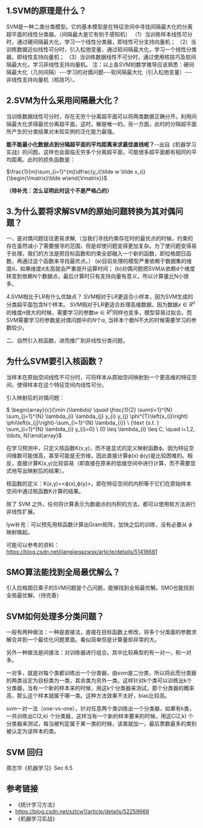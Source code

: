 ## 1.SVM的原理是什么？
SVM是一种二类分类模型。它的基本模型是在特征空间中寻找间隔最大化的分离超平面的线性分类器。（间隔最大是它有别于感知机）
（1）当训练样本线性可分时，通过硬间隔最大化，学习一个线性分类器，即线性可分支持向量机；
（2）当训练数据近似线性可分时，引入松弛变量，通过软间隔最大化，学习一个线性分类器，即线性支持向量机；
（3）当训练数据线性不可分时，通过使用核技巧及软间隔最大化，学习非线性支持向量机。
注：以上各SVM的数学推导应该熟悉：硬间隔最大化（几何间隔）---学习的对偶问题---软间隔最大化（引入松弛变量）---非线性支持向量机（核技巧）。

##  2.SVM为什么采用间隔最大化？

当训练数据线性可分时，存在无穷个分离超平面可以将两类数据正确分开。利用间隔最大化求得最优分离超平面，这时，解是唯一的。另一方面，此时的分隔超平面所产生的分类结果对未知实例的泛化能力最强。

**能不能最小化数据点到分隔超平面的平均距离来求最佳直线呢？**--出自《机器学习实战》的问题。这样也会面临无穷多个分离超平面，可能很多超平面都有相同的平均距离。此时的损失函数是：

$\frac{1}{m}\sum_{i=1}^{m}\dfrac{y_i(\tilde w \tilde x_i)}{\begin{Vmatrix}\tilde w\end{Vmatrix}}$

**（待补充：怎么证明此时这个不是严格凸的）**

##  3.为什么要将求解SVM的原始问题转换为其对偶问题？
一、是对偶问题往往更易求解,（当我们寻找约束存在时的最优点的时候，约束的存在虽然减小了需要搜寻的范围，但是却使问题变得更加复杂。为了使问题变得易于处理，我们的方法是把目标函数和约束全部融入一个新的函数，即拉格朗日函数，再通过这个函数来寻找最优点。）
(a)目前处理的模型严重依赖于数据集的维度d，如果维度d太高就会严重提升运算时间；
(b)对偶问题把SVM从依赖d个维度转变到依赖N个数据点，最后计算时只有支持向量有意义，所以计算量比N小很多。

4.SVM相比于LR有什么优缺点？
SVM相对于LR更适合小样本，因为SVM生成的分类超平面包含N个样本。
SVM相对于LR更适合处理高维数据，因为数据$x \in R^n$ 的维度$n$很大的时候，需要学习的参数$w \in R^n$同样也变多，模型容易过拟合。而SVM需要学习的参数是对偶问题中的$N$个$\alpha$, 当样本个数$N$不大的时候需要学习的参数较少。

二、自然引入核函数，进而推广到非线性分类问题。



## 为什么SVM要引入核函数？

当样本在原始空间线性不可分时，可将样本从原始空间映射到一个更高维的特征空间，使得样本在这个特征空间内线性可分。

引入映射后的对偶问题：

$ \begin{array}{c}{\min _{\lambda} \quad \frac{1}{2} \sum_{i=1}^{N} \sum_{j=1}^{N} \lambda_{i} \lambda_{j} y_{i} y_{j} \phi^{T}\left(x_{i}\right) \phi\left(x_{j}\right)-\sum_{i=1}^{N} \lambda_{i}} \\ {\text {s.t. } \sum_{i=1}^{N} \lambda_{i} y_{i}=0} \\ {0 \leq \lambda_{i} \leq C, \quad i=1,2, \ldots, N}\end{array}$

在学习预测中，只定义核函数K(x,y)，而不是显式的定义映射函数ϕ。因为特征空间维数可能很高，甚至可能是无穷维，因此直接计算ϕ(x)·ϕ(y)是比较困难的。相反，直接计算K(x,y)比较容易（即直接在原来的低维空间中进行计算，而不需要显式地写出映射后的结果）。

核函数的定义：K(x,y)=<ϕ(x),ϕ(y)>，即在特征空间的内积等于它们在原始样本空间中通过核函数K计算的结果。

除了 SVM 之外，任何将计算表示为数据点的内积的方法，都可以使用核方法进行非线性扩展。

lyw补充：可以预先用核函数计算出Gram矩阵，加快之后的训练，没有必要从 $\phi$ 映射做起。

可能可以参考的资料：https://blog.csdn.net/jiangjieqazwsx/article/details/51418681

## SMO算法能找到全局最优解么？

引入拉格朗日乘子的SVM问题是个凸问题，能够找到全局最优解。SMO也能找到全局最优解。（待完善）



## SVM如何处理多分类问题？

一般有两种做法：一种是直接法，直接在目标函数上修改，将多个分类面的参数求解合并到一个最优化问题里面。看似简单但是计算量却非常的大。

另外一种做法是间接法：对训练器进行组合。其中比较典型的有一对一，和一对多。

一对多，就是对每个类都训练出一个分类器，由svm是二分类，所以将此而分类器的两类设定为目标类为一类，其余类为另外一类。这样针对k个类可以训练出k个分类器，当有一个新的样本来的时候，用这k个分类器来测试，那个分类器的概率高，那么这个样本就属于哪一类。这种方法效果不太好，bias比较高。

svm一对一法（one-vs-one），针对任意两个类训练出一个分类器，如果有k类，一共训练出C(2,k) 个分类器，这样当有一个新的样本要来的时候，用这C(2,k) 个分类器来测试，每当被判定属于某一类的时候，该类就加一，最后票数最多的类别被认定为该样本的类。

## SVM 回归

周志华《机器学习》Sec 6.5

## 参考链接

- 《统计学习方法》
- https://blog.csdn.net/szlcw1/article/details/52259668
- 《机器学习实战》